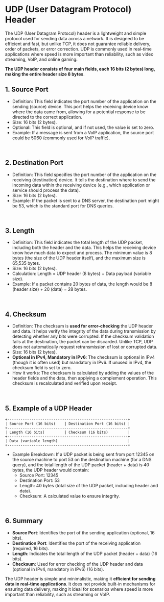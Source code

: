 <br>

# UDP (User Datagram Protocol) Header
The UDP (User Datagram Protocol) header is a lightweight and simple protocol used for sending data across a network. It is designed to be efficient and fast, but unlike TCP, it does not guarantee reliable delivery, order of packets, or error correction. UDP is commonly used in real-time applications where speed is more important than reliability, such as video streaming, VoIP, and online gaming.

**The UDP header consists of four main fields, each 16 bits (2 bytes) long, making the entire header size 8 bytes**.

## 1. Source Port
  - Definition: This field indicates the port number of the application on the sending (source) device. This port helps the receiving device know where the data came from, allowing for a potential response to be directed to the correct application.
  - Size: 16 bits (2 bytes).
  - Optional: This field is optional, and if not used, the value is set to zero.
  - Example: If a message is sent from a VoIP application, the source port could be 5060 (commonly used for VoIP traffic).  
<br>

## 2. Destination Port
  - Definition: This field specifies the port number of the application on the receiving (destination) device. It tells the destination where to send the incoming data within the receiving device (e.g., which application or service should process the data).
  - Size: 16 bits (2 bytes).
  - Example: If the packet is sent to a DNS server, the destination port might be 53, which is the standard port for DNS queries.  
<br>

## 3. Length
  - Definition: This field indicates the total length of the UDP packet, including both the header and the data. This helps the receiving device know how much data to expect and process. The minimum value is 8 bytes (the size of the UDP header itself), and the maximum size is 65,535 bytes.
  - Size: 16 bits (2 bytes).
  - Calculation: Length = UDP header (8 bytes) + Data payload (variable size).
  - Example: If a packet contains 20 bytes of data, the length would be 8 (header size) + 20 (data) = 28 bytes.  
<br>

## 4. Checksum
  - Definition: The checksum is **used for error-checking** the UDP header and data. It helps verify the integrity of the data during transmission by detecting whether any bits were corrupted. If the checksum validation fails at the destination, the packet can be discarded. Unlike TCP, UDP does not automatically request retransmission of lost or corrupted data.
  - Size: 16 bits (2 bytes).
  - **Optional in IPv4, Mandatory in IPv6**: The checksum is optional in IPv4 (though it is often used) but mandatory in IPv6. If unused in IPv4, the checksum field is set to zero.
  - How it works: The checksum is calculated by adding the values of the header fields and the data, then applying a complement operation. This checksum is recalculated and verified upon receipt.  
<br>

## 5. Example of a UDP Header  

```
+-------------------------------------------------------+
| Source Port (16 bits)    | Destination Port (16 bits) |
+-------------------------------------------------------+
| Length (16 bits)         | Checksum (16 bits)         |
+-------------------------------------------------------+
| Data (variable length)                                |
+-------------------------------------------------------+
```

  - Example Breakdown: If a UDP packet is being sent from port 12345 on the source machine to port 53 on the destination machine (for a DNS query), and the total length of the UDP packet (header + data) is 40 bytes, the UDP header would contain:
    - Source Port: 12345
    - Destination Port: 53
    - Length: 40 bytes (total size of the UDP packet, including header and data).
    - Checksum: A calculated value to ensure integrity.  
<br>

## 6. Summary
  - **Source Port**: Identifies the port of the sending application (optional, 16 bits).
  - **Destination Port**: Identifies the port of the receiving application (required, 16 bits).
  - **Length**: Indicates the total length of the UDP packet (header + data) (16 bits).
  - **Checksum**: Used for error checking of the UDP header and data (optional in IPv4, mandatory in IPv6) (16 bits).

The UDP header is simple and minimalistic, making it **efficient for sending data in real-time applications**. It does not provide built-in mechanisms for ensuring data delivery, making it ideal for scenarios where speed is more important than reliability, such as streaming or VoIP.  
<br>